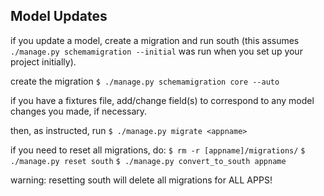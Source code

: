 ## Model Updates

if you update a model, create a migration and run south (this assumes
`./manage.py schemamigration --initial` was run when you set up your project
initially).

create the migration
`$ ./manage.py schemamigration core --auto`

if you have a fixtures file, add/change field(s) to correspond to any model
changes you made, if necessary. 

then, as instructed, run
`$ ./manage.py migrate <appname>`

if you need to reset all migrations, do:
`$ rm -r [appname]/migrations/`
`$ ./manage.py reset south`
`$ ./manage.py convert_to_south appname`

warning: resetting south will delete all migrations for ALL APPS!


